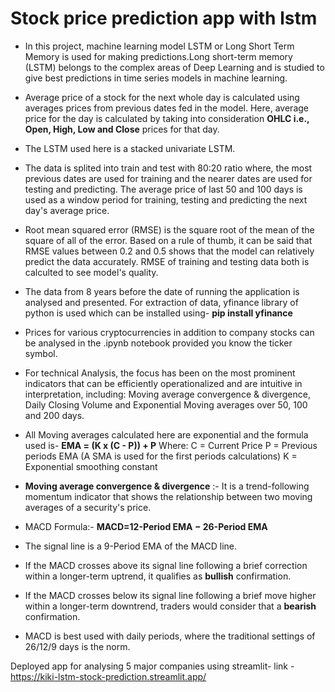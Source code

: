 # Stock price prediction app with lstm

* In this project, machine learning model LSTM or Long Short Term Memory is used for making predictions.Long short-term memory (LSTM) belongs to the complex areas of Deep Learning and is studied to give best predictions in time series models in machine learning.

* Average price of a stock for the next whole day is calculated using averages prices from previous dates fed in the model. Here, average price for the day is calculated by taking into consideration **OHLC i.e., Open, High, Low and Close** prices for that day. 

* The LSTM used here is a stacked univariate LSTM.

* The data is splited into train and test with 80:20 ratio where, the most previous dates are used for training and the nearer dates are used for testing and predicting. The average price of last 50 and 100 days is used as a window period for training, testing and predicting the next day's average price. 

* Root mean squared error (RMSE) is the square root of the mean of the square of all of the error. Based on a rule of thumb, it can be said that RMSE values between 0.2 and 0.5 shows that the model can relatively predict the data accurately. RMSE of training and testing data both is calculted to see model's quality.

* The data from 8 years before the date of running the application is analysed and presented. For extraction of data, yfinance library of python is used which can be installed using-
**pip install yfinance** 

* Prices for various cryptocurrencies in addition to company stocks can be analysed in the .ipynb notebook provided you know the ticker symbol.

* For technical Analysis, the focus has been on the most prominent indicators that can be efficiently operationalized and are intuitive in interpretation, including: Moving average convergence & divergence, Daily Closing Volume and Exponential Moving averages over 50, 100 and 200 days.

* All Moving averages calculated here are exponential and the formula used is- 
**EMA = (K x (C - P)) + P**
Where:
C = Current Price
P = Previous periods EMA (A SMA is used for the first periods calculations)
K = Exponential smoothing constant

*  **Moving average convergence & divergence** :- It is a trend-following momentum indicator that shows the relationship between two moving averages of a security's price.
* MACD Formula:- **MACD=12-Period EMA − 26-Period EMA**
* The signal line is a 9-Period EMA of the MACD line.
*  If the MACD crosses above its signal line following a brief correction within a longer-term uptrend, it qualifies as **bullish** confirmation.
*  If the MACD crosses below its signal line following a brief move higher within a longer-term downtrend, traders would consider that a **bearish** confirmation.
*  MACD is best used with daily periods, where the traditional settings of 26/12/9 days is the norm.

Deployed app for analysing 5 major companies using streamlit-
link - https://kiki-lstm-stock-prediction.streamlit.app/
